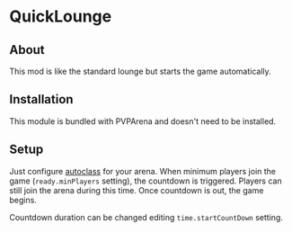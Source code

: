 # QuickLounge

## About

This mod is like the standard lounge but starts the game automatically.

## Installation

This module is bundled with PVPArena and doesn't need to be installed.

## Setup

Just configure [autoclass](../faq.md#is-it-possible-to-automatically-affect-a-class-to-all-players-or-to-a-specific-team) 
for your arena. When minimum players join the game (`ready.minPlayers` setting), the countdown is triggered. Players can still
join the arena during this time. Once countdown is out, the game begins.

Countdown duration can be changed editing `time.startCountDown` setting.



